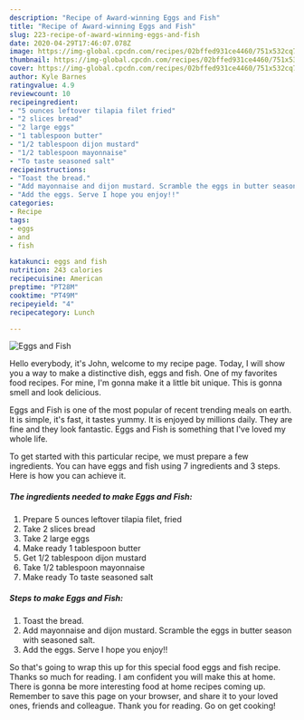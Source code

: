 ```yaml
---
description: "Recipe of Award-winning Eggs and Fish"
title: "Recipe of Award-winning Eggs and Fish"
slug: 223-recipe-of-award-winning-eggs-and-fish
date: 2020-04-29T17:46:07.078Z
image: https://img-global.cpcdn.com/recipes/02bffed931ce4460/751x532cq70/eggs-and-fish-recipe-main-photo.jpg
thumbnail: https://img-global.cpcdn.com/recipes/02bffed931ce4460/751x532cq70/eggs-and-fish-recipe-main-photo.jpg
cover: https://img-global.cpcdn.com/recipes/02bffed931ce4460/751x532cq70/eggs-and-fish-recipe-main-photo.jpg
author: Kyle Barnes
ratingvalue: 4.9
reviewcount: 10
recipeingredient:
- "5 ounces leftover tilapia filet fried"
- "2 slices bread"
- "2 large eggs"
- "1 tablespoon butter"
- "1/2 tablespoon dijon mustard"
- "1/2 tablespoon mayonnaise"
- "To taste seasoned salt"
recipeinstructions:
- "Toast the bread."
- "Add mayonnaise and dijon mustard. Scramble the eggs in butter season with seasoned salt."
- "Add the eggs. Serve I hope you enjoy!!"
categories:
- Recipe
tags:
- eggs
- and
- fish

katakunci: eggs and fish 
nutrition: 243 calories
recipecuisine: American
preptime: "PT28M"
cooktime: "PT49M"
recipeyield: "4"
recipecategory: Lunch

---
```



![Eggs and Fish](https://img-global.cpcdn.com/recipes/02bffed931ce4460/751x532cq70/eggs-and-fish-recipe-main-photo.jpg)

Hello everybody, it's John, welcome to my recipe page. Today, I will show you a way to make a distinctive dish, eggs and fish. One of my favorites food recipes. For mine, I'm gonna make it a little bit unique. This is gonna smell and look delicious.



Eggs and Fish is one of the most popular of recent trending meals on earth. It is simple, it's fast, it tastes yummy. It is enjoyed by millions daily. They are fine and they look fantastic. Eggs and Fish is something that I've loved my whole life.


To get started with this particular recipe, we must prepare a few ingredients. You can have eggs and fish using 7 ingredients and 3 steps. Here is how you can achieve it.

<!--inarticleads1-->

##### The ingredients needed to make Eggs and Fish:

1. Prepare 5 ounces leftover tilapia filet, fried
1. Take 2 slices bread
1. Take 2 large eggs
1. Make ready 1 tablespoon butter
1. Get 1/2 tablespoon dijon mustard
1. Take 1/2 tablespoon mayonnaise
1. Make ready To taste seasoned salt




<!--inarticleads2-->

##### Steps to make Eggs and Fish:

1. Toast the bread.
1. Add mayonnaise and dijon mustard. Scramble the eggs in butter season with seasoned salt.
1. Add the eggs. Serve I hope you enjoy!!




So that's going to wrap this up for this special food eggs and fish recipe. Thanks so much for reading. I am confident you will make this at home. There is gonna be more interesting food at home recipes coming up. Remember to save this page on your browser, and share it to your loved ones, friends and colleague. Thank you for reading. Go on get cooking!
